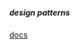 ##### design patterns
[docs](https://rust-unofficial.github.io/patterns/idioms/coercion-arguments.html)